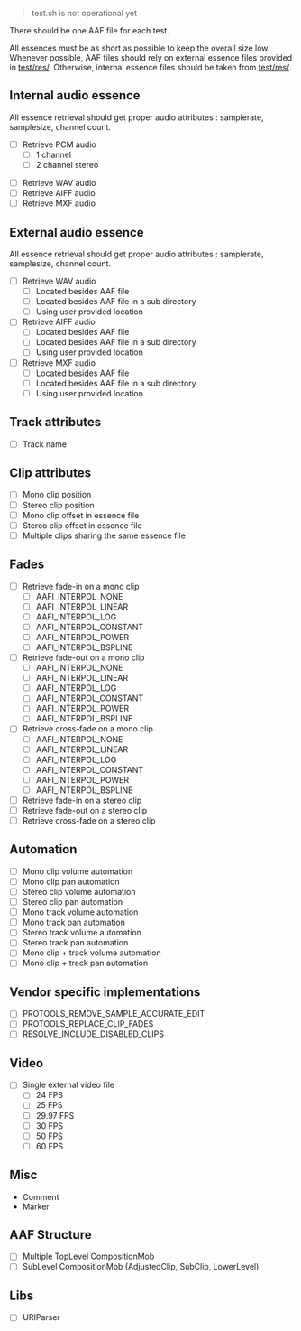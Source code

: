 > test.sh is not operational yet

There should be one AAF file for each test.

All essences must be as short as possible to keep the overall size low. Whenever possible, AAF files should rely on external essence files provided in [test/res/](https://github.com/agfline/LibAAF/tree/master/test/res). Otherwise, internal essence files should be taken from [test/res/](https://github.com/agfline/LibAAF/tree/master/test/res).

## Internal audio essence

All essence retrieval should get proper audio attributes : samplerate, samplesize, channel count.

- [ ] Retrieve PCM audio
	- [ ] 1 channel
	- [ ] 2 channel stereo
<!-- [ ] - [ ] Retrieve AES3 audio -->
- [ ] Retrieve WAV audio
- [ ] Retrieve AIFF audio
- [ ] Retrieve MXF audio

## External audio essence

All essence retrieval should get proper audio attributes : samplerate, samplesize, channel count.

- [ ] Retrieve WAV audio
	- [ ] Located besides AAF file
	- [ ] Located besides AAF file in a sub directory
	- [ ] Using user provided location
- [ ] Retrieve AIFF audio
	- [ ] Located besides AAF file
	- [ ] Located besides AAF file in a sub directory
	- [ ] Using user provided location
- [ ] Retrieve MXF audio
	- [ ] Located besides AAF file
	- [ ] Located besides AAF file in a sub directory
	- [ ] Using user provided location

## Track attributes

- [ ] Track name

## Clip attributes

- [ ] Mono clip position
- [ ] Stereo clip position
- [ ] Mono clip offset in essence file
- [ ] Stereo clip offset in essence file
- [ ] Multiple clips sharing the same essence file

## Fades

- [ ] Retrieve fade-in on a mono clip
	- [ ] AAFI_INTERPOL_NONE
	- [ ] AAFI_INTERPOL_LINEAR
	- [ ] AAFI_INTERPOL_LOG
	- [ ] AAFI_INTERPOL_CONSTANT
	- [ ] AAFI_INTERPOL_POWER
	- [ ] AAFI_INTERPOL_BSPLINE
- [ ] Retrieve fade-out on a mono clip
	- [ ] AAFI_INTERPOL_NONE
	- [ ] AAFI_INTERPOL_LINEAR
	- [ ] AAFI_INTERPOL_LOG
	- [ ] AAFI_INTERPOL_CONSTANT
	- [ ] AAFI_INTERPOL_POWER
	- [ ] AAFI_INTERPOL_BSPLINE
- [ ] Retrieve cross-fade on a mono clip
	- [ ] AAFI_INTERPOL_NONE
	- [ ] AAFI_INTERPOL_LINEAR
	- [ ] AAFI_INTERPOL_LOG
	- [ ] AAFI_INTERPOL_CONSTANT
	- [ ] AAFI_INTERPOL_POWER
	- [ ] AAFI_INTERPOL_BSPLINE
- [ ] Retrieve fade-in on a stereo clip
- [ ] Retrieve fade-out on a stereo clip
- [ ] Retrieve cross-fade on a stereo clip

## Automation

- [ ] Mono clip volume automation
- [ ] Mono clip pan automation
- [ ] Stereo clip volume automation
- [ ] Stereo clip pan automation
- [ ] Mono track volume automation
- [ ] Mono track pan automation
- [ ] Stereo track volume automation
- [ ] Stereo track pan automation
- [ ] Mono clip + track volume automation
- [ ] Mono clip + track pan automation

## Vendor specific implementations

- [ ] PROTOOLS_REMOVE_SAMPLE_ACCURATE_EDIT
- [ ] PROTOOLS_REPLACE_CLIP_FADES
- [ ] RESOLVE_INCLUDE_DISABLED_CLIPS

## Video

- [ ] Single external video file
	- [ ] 24 FPS
	- [ ] 25 FPS
	- [ ] 29.97 FPS
	- [ ] 30 FPS
	- [ ] 50 FPS
	- [ ] 60 FPS

## Misc

- Comment
- Marker

## AAF Structure

- [ ] Multiple TopLevel CompositionMob
- [ ] SubLevel CompositionMob (AdjustedClip, SubClip, LowerLevel)

## Libs

- [ ] URIParser
